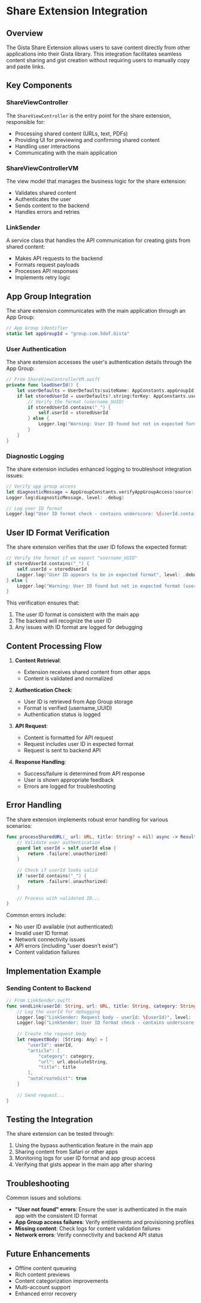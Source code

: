 # Share Extension Integration

## Overview

The Gista Share Extension allows users to save content directly from other applications into their Gista library. This integration facilitates seamless content sharing and gist creation without requiring users to manually copy and paste links.

## Key Components

### ShareViewController

The `ShareViewController` is the entry point for the share extension, responsible for:
- Processing shared content (URLs, text, PDFs)
- Providing UI for previewing and confirming shared content
- Handling user interactions
- Communicating with the main application

### ShareViewControllerVM

The view model that manages the business logic for the share extension:
- Validates shared content
- Authenticates the user
- Sends content to the backend
- Handles errors and retries

### LinkSender

A service class that handles the API communication for creating gists from shared content:
- Makes API requests to the backend
- Formats request payloads
- Processes API responses
- Implements retry logic

## App Group Integration

The share extension communicates with the main application through an App Group:

```swift
// App Group identifier
static let appGroupId = "group.com.5dof.Gista"
```

### User Authentication

The share extension accesses the user's authentication details through the App Group:

```swift
// From ShareViewControllerVM.swift
private func loadUserId() {
    let userDefaults = UserDefaults(suiteName: AppConstants.appGroupId)
    if let storedUserId = userDefaults?.string(forKey: AppConstants.userIdKey) {
        // Verify the format (username_UUID)
        if storedUserId.contains("_") {
            self.userId = storedUserId
        } else {
            Logger.log("Warning: User ID found but not in expected format", level: .warning)
        }
    }
}
```

### Diagnostic Logging

The share extension includes enhanced logging to troubleshoot integration issues:

```swift
// Verify app group access
let diagnosticMessage = AppGroupConstants.verifyAppGroupAccess(source: "ShareExtension")
Logger.log(diagnosticMessage, level: .debug)

// Log user ID format
Logger.log("User ID format check - contains underscore: \(userId.contains("_"))", level: .debug)
```

## User ID Format Verification

The share extension verifies that the user ID follows the expected format:

```swift
// Verify the format if we expect "username_UUID"
if storedUserId.contains("_") {
    self.userId = storedUserId
    Logger.log("User ID appears to be in expected format", level: .debug)
} else {
    Logger.log("Warning: User ID found but not in expected format (username_UUID)", level: .warning)
}
```

This verification ensures that:
1. The user ID format is consistent with the main app
2. The backend will recognize the user ID
3. Any issues with ID format are logged for debugging

## Content Processing Flow

1. **Content Retrieval**:
   - Extension receives shared content from other apps
   - Content is validated and normalized

2. **Authentication Check**:
   - User ID is retrieved from App Group storage
   - Format is verified (username_UUID)
   - Authentication status is logged

3. **API Request**:
   - Content is formatted for API request
   - Request includes user ID in expected format
   - Request is sent to backend API

4. **Response Handling**:
   - Success/failure is determined from API response
   - User is shown appropriate feedback
   - Errors are logged for troubleshooting

## Error Handling

The share extension implements robust error handling for various scenarios:

```swift
func processSharedURL(_ url: URL, title: String? = nil) async -> Result<LinkResponse, LinkError> {
    // Validate user authentication
    guard let userId = self.userId else {
        return .failure(.unauthorized)
    }
    
    // Check if userId looks valid
    if !userId.contains("_") {
        return .failure(.unauthorized)
    }
    
    // Process with validated ID...
}
```

Common errors include:
- No user ID available (not authenticated)
- Invalid user ID format
- Network connectivity issues
- API errors (including "user doesn't exist")
- Content validation failures

## Implementation Example

### Sending Content to Backend

```swift
// From LinkSender.swift
func sendLink(userId: String, url: URL, title: String, category: String) async -> Result<LinkResponse, LinkError> {
    // Log the userId for debugging
    Logger.log("LinkSender: Request body - userId: \(userId)", level: .debug)
    Logger.log("LinkSender: User ID format check - contains underscore: \(userId.contains("_"))", level: .debug)
    
    // Create the request body
    let requestBody: [String: Any] = [
        "userId": userId,
        "article": [
            "category": category,
            "url": url.absoluteString,
            "title": title
        ],
        "autoCreateGist": true
    ]
    
    // Send request...
}
```

## Testing the Integration

The share extension can be tested through:
1. Using the bypass authentication feature in the main app
2. Sharing content from Safari or other apps
3. Monitoring logs for user ID format and app group access
4. Verifying that gists appear in the main app after sharing

## Troubleshooting

Common issues and solutions:
- **"User not found" errors**: Ensure the user is authenticated in the main app with the consistent ID format
- **App Group access failures**: Verify entitlements and provisioning profiles
- **Missing content**: Check logs for content validation failures
- **Network errors**: Verify connectivity and backend API status

## Future Enhancements

- Offline content queueing
- Rich content previews
- Content categorization improvements
- Multi-account support
- Enhanced error recovery 